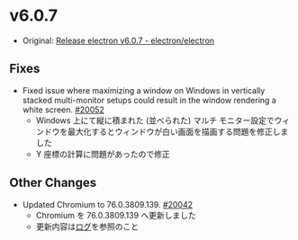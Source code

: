 # v6.0.7

- Original: [Release electron v6.0.7 - electron/electron](https://github.com/electron/electron/releases/tag/v6.0.7)

## Fixes

- Fixed issue where maximizing a window on Windows in vertically stacked multi-monitor setups could result in the window rendering a white screen. [#20052](https://github.com/electron/electron/pull/20052)
  - Windows 上にて縦に積まれた (並べられた) マルチ モニター設定でウィンドウを最大化するとウィンドウが白い画面を描画する問題を修正しました
  - Y 座標の計算に問題があったので修正

## Other Changes

- Updated Chromium to 76.0.3809.139. [#20042](https://github.com/electron/electron/pull/20042)
  - Chromium を 76.0.3809.139 へ更新しました
  - 更新内容は[ログ](https://chromium.googlesource.com/chromium/src/+log/76.0.3809.138..76.0.3809.139?n=10000&pretty=fuller)を参照のこと
